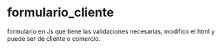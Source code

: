 # formulario_cliente
formulario en Js que tiene las validaciones necesarias, modifico el html y puede ser de cliente o comercio.
